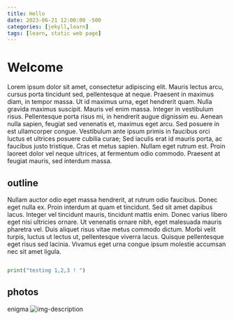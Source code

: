 ```yaml
---
title: Hello 
date: 2023-06-21 12:00:00 -500 
categories: [jekyll,learn]
tags: [learn, static web page]
---
```


# Welcome

Lorem ipsum dolor sit amet, consectetur adipiscing elit. Mauris lectus arcu, cursus porta tincidunt sed, pellentesque at neque. Praesent in maximus diam, in tempor massa. Ut id maximus urna, eget hendrerit quam. Nulla gravida maximus suscipit. Mauris vel enim massa. Integer in vestibulum risus. Pellentesque porta risus mi, in hendrerit augue dignissim eu. Aenean nulla sapien, feugiat sed venenatis et, maximus eget arcu. Sed posuere in est ullamcorper congue. Vestibulum ante ipsum primis in faucibus orci luctus et ultrices posuere cubilia curae; Sed iaculis erat id mauris porta, ac faucibus justo tristique. Cras et metus sapien. Nullam eget rutrum est. Proin laoreet dolor vel neque ultrices, at fermentum odio commodo. Praesent at feugiat mauris, sed interdum massa.

## outline

Nullam auctor odio eget massa hendrerit, at rutrum odio faucibus. Donec eget nulla ex. Proin interdum at quam et tincidunt. Sed sit amet dapibus lacus. Integer vel tincidunt mauris, tincidunt mattis enim. Donec varius libero eget nisi ultricies ornare. Ut venenatis ornare nibh, eget malesuada mauris pharetra vel. Duis aliquet risus vitae metus commodo dictum. Morbi velit turpis, luctus ut lectus ut, pellentesque viverra lacus. Quisque pellentesque eget risus sed lacinia. Vivamus eget urna congue ipsum molestie accumsan nec sit amet ligula.


```python

print("testing 1,2,3 ! ")

```

## photos
enigma 
![img-description](https://images.squarespace-cdn.com/content/v1/5bf28ad6b98a7888bf3cdce5/1605068005997-0W9A4AE3E43V0I9V4VHN/Fig+3+-+3+wheel+enigma.jpg?format=500w)